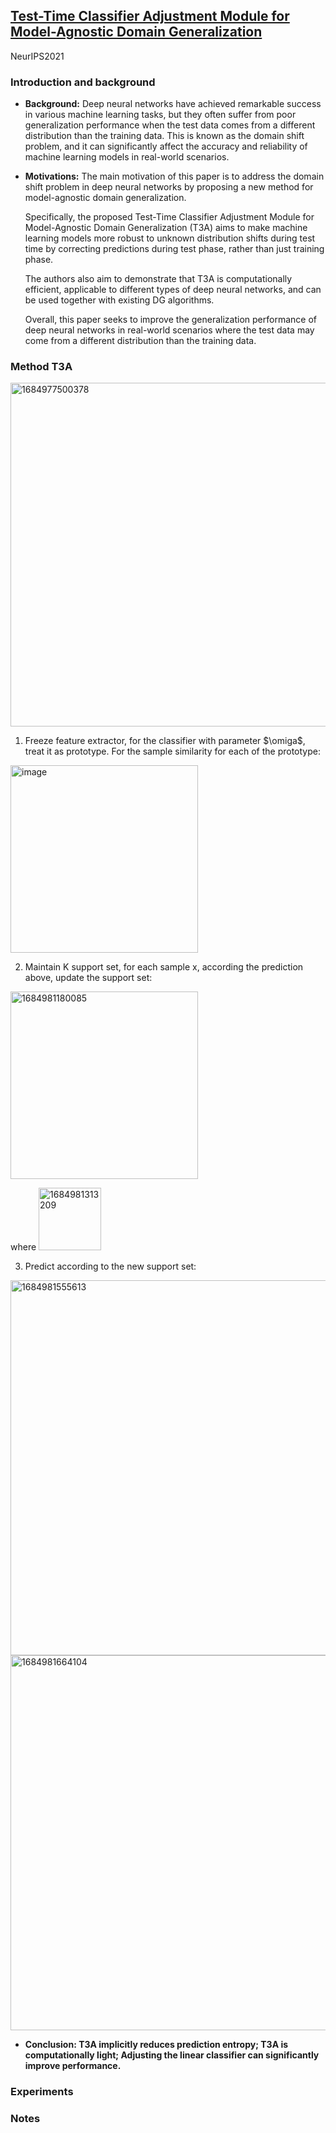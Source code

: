 ## [Test-Time Classifier Adjustment Module for Model-Agnostic Domain Generalization](https://openreview.net/forum?id=e_yvNqkJKAW)

NeurIPS2021

### Introduction and background
- **Background:**
Deep neural networks have achieved remarkable success in various machine learning tasks, but they often suffer from poor generalization performance when the test data comes from a different distribution than the training data. This is known as the domain shift problem, and it can significantly affect the accuracy and reliability of machine learning models in real-world scenarios.

- **Motivations:**
The main motivation of this paper is to address the domain shift problem in deep neural networks by proposing a new method for model-agnostic domain generalization. 

  Specifically, the proposed Test-Time Classifier Adjustment Module for Model-Agnostic Domain Generalization (T3A) aims to make machine learning models more robust to unknown distribution shifts during test time by correcting predictions during test phase, rather than just training phase.

  The authors also aim to demonstrate that T3A is computationally efficient, applicable to different types of deep neural networks, and can be used together with existing DG algorithms.

  Overall, this paper seeks to improve the generalization performance of deep neural networks in real-world scenarios where the test data may come from a different distribution than the training data.

### Method T3A
<img width=550 alt="1684977500378" src="https://github.com/Jo-wang/Daily-Paper-Reading/assets/46414159/9f0c5961-2172-489e-9e30-0b82de376acf">

1. Freeze feature extractor, for the classifier with parameter $\omiga$, treat it as prototype. For the sample similarity for each of the prototype:

<img width=300 alt="image" src="https://github.com/Jo-wang/Daily-Paper-Reading/assets/46414159/8d6da5b4-5e9c-49f5-93ac-195ab76bf7dd">

2. Maintain K support set, for each sample x, according the prediction above, update the support set:

<img width=300 alt="1684981180085" src="https://github.com/Jo-wang/Daily-Paper-Reading/assets/46414159/bed83a9c-a13d-4efc-9304-40a0e0d42bfa">

where <img width=100 alt="1684981313209" src="https://github.com/Jo-wang/Daily-Paper-Reading/assets/46414159/827f6b6e-3631-4eda-9498-4123a6534c1e">

3. Predict according to the new support set:

<img width=600 alt="1684981555613" src="https://github.com/Jo-wang/Daily-Paper-Reading/assets/46414159/e8cdb5cf-6933-458f-8170-8d2684921712">

<img width=600 alt="1684981664104" src="https://github.com/Jo-wang/Daily-Paper-Reading/assets/46414159/9e949bb9-f62a-4030-813b-3d9b8d935d75">

- **Conclusion: T3A implicitly reduces prediction entropy; T3A is computationally light; Adjusting the linear classifier can significantly improve performance.**

### Experiments

### Notes
